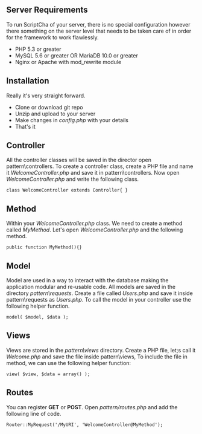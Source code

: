 ## Server Requirements

To run ScriptCha of your server, there is no special configuration however there something on the server level that needs to be taken care of in order for the framework to work flawlessly.

 - PHP 5.3 or greater
 - MySQL 5.6 or greater OR MariaDB 10.0 or greater
 - Nginx or Apache with mod_rewrite module

## Installation

Really it's very straight forward.

 - Clone or download git repo
 - Unzip and upload to your server
 - Make changes in *config.php* with your details
 - That's it

## Controller

All the controller classes will be saved in the director open pattern\controllers. To create a controller class, create a PHP file and name it  _WelcomeController.php_  and save it in pattern\controllers. Now open  _WelcomeController.php_  and write the following class.

    class WelcomeController extends Controller{ }

## Method

Within your *WelcomeController.php* class. We need to create a method called *MyMethod*. Let's open *WelcomeController.php* and the following method.

    public function MyMethod(){}

## Model

Model are used in a way to interact with the database making the application modular and re-usable code. All models are saved in the directory *pattern\requests*. Create a file called *Users.php* and save it inside pattern\requests as *Users.php*. To call the model in your controller use the following helper function.

    model( $model, $data );

## Views

Views are stored in the *pattern\views* directory. Create a PHP file, let;s call it *Welcome.php* and save the file inside pattern\views, To include the file in method, we can use the following helper function:

    view( $view, $data = array() );

## Routes

You can register **GET** or **POST**. Open *pattern/routes.php* and add the following line of code.

    Router::MyRequest('/MyURI', 'WelcomeController@MyMethod');
